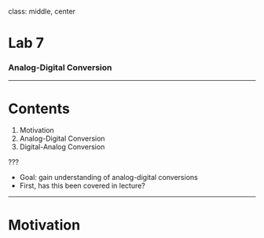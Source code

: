 class: middle, center

# Lab 7
### Analog-Digital Conversion

---

# Contents

1. Motivation
2. Analog-Digital Conversion
3. Digital-Analog Conversion

???

- Goal: gain understanding of analog-digital conversions
- First, has this been covered in lecture?

---

# Motivation

<div style="width: 100%; height: 100%; background-image: url(https://wiki.analog.com/_media/university/courses/electronics/text/chptr20-f1.gif);background-repeat: no-repeat; background-size: contain;"></div>

???

---

### Image Sources

https://wiki.analog.com/_media/university/courses/electronics/text/chptr20-f1.gif